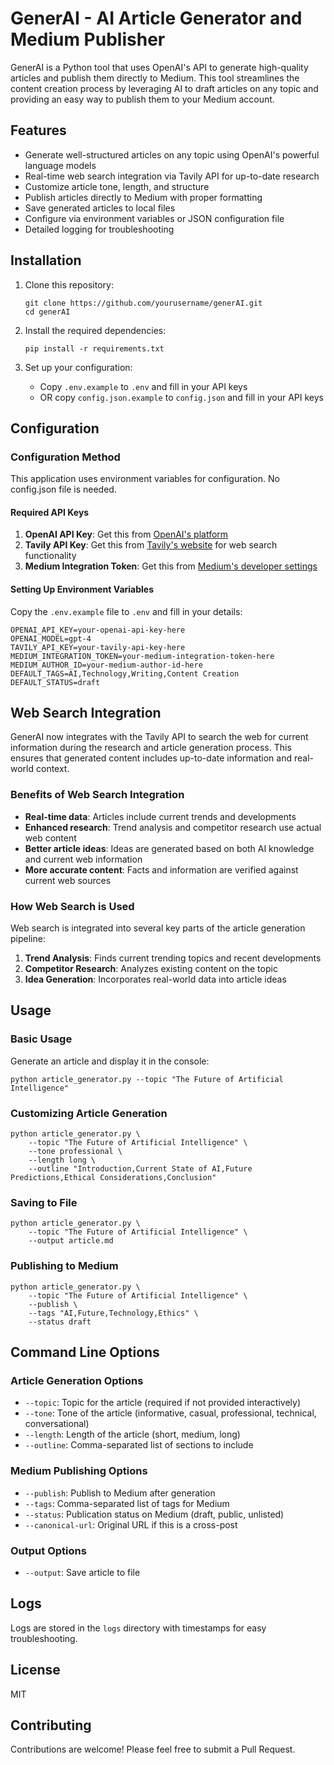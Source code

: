 # GenerAI - AI Article Generator and Medium Publisher

GenerAI is a Python tool that uses OpenAI's API to generate high-quality articles and publish them directly to Medium. This tool streamlines the content creation process by leveraging AI to draft articles on any topic and providing an easy way to publish them to your Medium account.

## Features

- Generate well-structured articles on any topic using OpenAI's powerful language models
- Real-time web search integration via Tavily API for up-to-date research
- Customize article tone, length, and structure
- Publish articles directly to Medium with proper formatting
- Save generated articles to local files
- Configure via environment variables or JSON configuration file
- Detailed logging for troubleshooting

## Installation

1. Clone this repository:
   ```
   git clone https://github.com/yourusername/generAI.git
   cd generAI
   ```

2. Install the required dependencies:
   ```
   pip install -r requirements.txt
   ```

3. Set up your configuration:
   - Copy `.env.example` to `.env` and fill in your API keys
   - OR copy `config.json.example` to `config.json` and fill in your API keys

## Configuration

### Configuration Method

This application uses environment variables for configuration. No config.json file is needed.

#### Required API Keys

1. **OpenAI API Key**: Get this from [OpenAI's platform](https://platform.openai.com/)
2. **Tavily API Key**: Get this from [Tavily's website](https://tavily.com) for web search functionality
3. **Medium Integration Token**: Get this from [Medium's developer settings](https://medium.com/me/settings)

#### Setting Up Environment Variables

Copy the `.env.example` file to `.env` and fill in your details:

```
OPENAI_API_KEY=your-openai-api-key-here
OPENAI_MODEL=gpt-4
TAVILY_API_KEY=your-tavily-api-key-here
MEDIUM_INTEGRATION_TOKEN=your-medium-integration-token-here
MEDIUM_AUTHOR_ID=your-medium-author-id-here
DEFAULT_TAGS=AI,Technology,Writing,Content Creation
DEFAULT_STATUS=draft
```

## Web Search Integration

GenerAI now integrates with the Tavily API to search the web for current information during the research and article generation process. This ensures that generated content includes up-to-date information and real-world context.

### Benefits of Web Search Integration

- **Real-time data**: Articles include current trends and developments
- **Enhanced research**: Trend analysis and competitor research use actual web content
- **Better article ideas**: Ideas are generated based on both AI knowledge and current web information
- **More accurate content**: Facts and information are verified against current web sources

### How Web Search is Used

Web search is integrated into several key parts of the article generation pipeline:

1. **Trend Analysis**: Finds current trending topics and recent developments
2. **Competitor Research**: Analyzes existing content on the topic
3. **Idea Generation**: Incorporates real-world data into article ideas

## Usage

### Basic Usage

Generate an article and display it in the console:

```
python article_generator.py --topic "The Future of Artificial Intelligence"
```

### Customizing Article Generation

```
python article_generator.py \
    --topic "The Future of Artificial Intelligence" \
    --tone professional \
    --length long \
    --outline "Introduction,Current State of AI,Future Predictions,Ethical Considerations,Conclusion"
```

### Saving to File

```
python article_generator.py \
    --topic "The Future of Artificial Intelligence" \
    --output article.md
```

### Publishing to Medium

```
python article_generator.py \
    --topic "The Future of Artificial Intelligence" \
    --publish \
    --tags "AI,Future,Technology,Ethics" \
    --status draft
```

## Command Line Options

### Article Generation Options

- `--topic`: Topic for the article (required if not provided interactively)
- `--tone`: Tone of the article (informative, casual, professional, technical, conversational)
- `--length`: Length of the article (short, medium, long)
- `--outline`: Comma-separated list of sections to include

### Medium Publishing Options

- `--publish`: Publish to Medium after generation
- `--tags`: Comma-separated list of tags for Medium
- `--status`: Publication status on Medium (draft, public, unlisted)
- `--canonical-url`: Original URL if this is a cross-post

### Output Options

- `--output`: Save article to file

## Logs

Logs are stored in the `logs` directory with timestamps for easy troubleshooting.

## License

MIT

## Contributing

Contributions are welcome! Please feel free to submit a Pull Request.